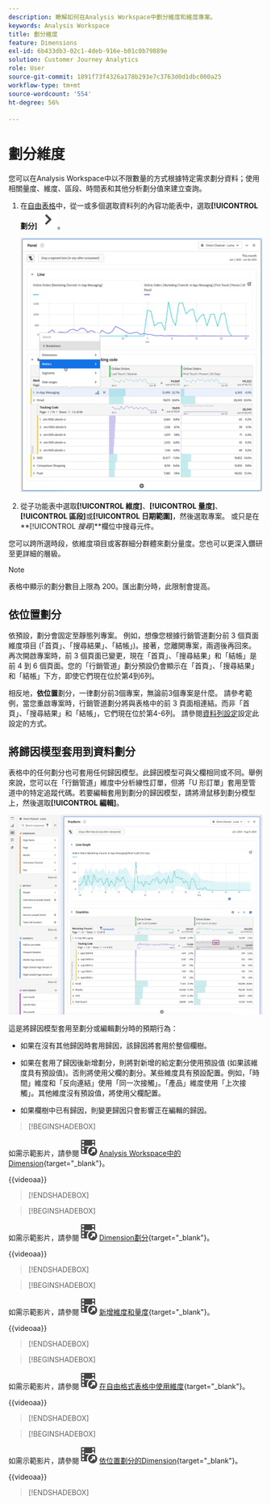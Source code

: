 ```yaml
---
description: 瞭解如何在Analysis Workspace中劃分維度和維度專案。
keywords: Analysis Workspace
title: 劃分維度
feature: Dimensions
exl-id: 6b433db3-02c1-4deb-916e-b01c0b79889e
solution: Customer Journey Analytics
role: User
source-git-commit: 1891f73f4326a178b293e7c3763d0d1dbc000a25
workflow-type: tm+mt
source-wordcount: '554'
ht-degree: 56%

---
```


# 劃分維度

您可以在Analysis Workspace中以不限數量的方式根據特定需求劃分資料；使用相關量度、維度、區段、時間表和其他分析劃分值來建立查詢。

1. 在[自由表格](/help/analysis-workspace/visualizations/freeform-table/freeform-table.md)中，從一或多個選取資料列的內容功能表中，選取&#x200B;**[!UICONTROL 劃分]** ![V形右側](/help/assets/icons/ChevronRight.svg)。

   ![顯示從選取專案建立警示的步驟結果。](assets/breakdown.png)

1. 從子功能表中選取&#x200B;**[!UICONTROL 維度]**、**[!UICONTROL 量度]**、**[!UICONTROL 區段]**&#x200B;或&#x200B;**[!UICONTROL 日期範圍]**，然後選取專案。 或只是在&#x200B;**[!UICONTROL *搜尋&#x200B;*]**欄位中搜尋元件。

您可以跨所選時段，依維度項目或客群細分群體來劃分量度。您也可以更深入鑽研至更詳細的層級。

>[!NOTE]
>
>表格中顯示的劃分數目上限為 200。匯出劃分時，此限制會提高。

## 依位置劃分

依預設，劃分會固定至靜態列專案。 例如，想像您根據行銷管道劃分前 3 個頁面維度項目 (「首頁」、「搜尋結果」、「結帳」)。接著，您離開專案，兩週後再回來。再次開啟專案時，前 3 個頁面已變更，現在「首頁」、「搜尋結果」和「結帳」是前 4 到 6 個頁面。您的「行銷管道」劃分預設仍會顯示在「首頁」、「搜尋結果」和「結帳」下方，即使它們現在位於第4到6列。

相反地，**依位置**&#x200B;劃分，一律劃分前3個專案，無論前3個專案是什麼。 請參考範例，當您重啟專案時，行銷管道劃分將與表格中的前 3 頁面相連結。而非「首頁」、「搜尋結果」和「結帳」，它們現在位於第4-6列。 請參閱[資料列設定](/help/analysis-workspace/visualizations/freeform-table/column-row-settings/table-settings.md)設定此設定的方式。



## 將歸因模型套用到資料劃分

表格中的任何劃分也可套用任何歸因模型。此歸因模型可與父欄相同或不同。舉例來說，您可以在「行銷管道」維度中分析線性訂單，但將「U 形訂單」套用至管道中的特定追蹤代碼。若要編輯套用到劃分的歸因模型，請將滑鼠移到劃分模型上，然後選取&#x200B;**[!UICONTROL 編輯]**。

![顯示劃分設定的訂單歸因比較](assets/breakdown-attribution.png)

這是將歸因模型套用至劃分或編輯劃分時的預期行為：

* 如果在沒有其他歸因時套用歸因，該歸因將套用於整個欄樹。

* 如果在套用了歸因後新增劃分，則將對新增的給定劃分使用預設值 (如果該維度具有預設值)。否則將使用父欄的劃分。某些維度具有預設配置。例如，「時間」維度和「反向連結」使用「同一次接觸」。「產品」維度使用「上次接觸」。其他維度沒有預設值，將使用父欄配置。

* 如果欄樹中已有歸因，則變更歸因只會影響正在編輯的歸因。

>[!BEGINSHADEBOX]

如需示範影片，請參閱![VideoCheckout](/help/assets/icons/VideoCheckedOut.svg) [Analysis Workspace中的Dimension](https://video.tv.adobe.com/v/23971?quality=12&learn=on){target="_blank"}。

{{videoaa}}

>[!ENDSHADEBOX]


>[!BEGINSHADEBOX]

如需示範影片，請參閱![VideoCheckout](/help/assets/icons/VideoCheckedOut.svg) [Dimension劃分](https://video.tv.adobe.com/v/23969?quality=12&learn=on){target="_blank"}。

{{videoaa}}

>[!ENDSHADEBOX]


>[!BEGINSHADEBOX]

如需示範影片，請參閱![VideoCheckout](/help/assets/icons/VideoCheckedOut.svg) [新增維度和量度](https://video.tv.adobe.com/v/30606?quality=12&learn=on){target="_blank"}。

{{videoaa}}

>[!ENDSHADEBOX]


>[!BEGINSHADEBOX]

如需示範影片，請參閱![VideoCheckout](/help/assets/icons/VideoCheckedOut.svg) [在自由格式表格中使用維度](https://video.tv.adobe.com/v/40179?quality=12&learn=on){target="_blank"}。

{{videoaa}}

>[!ENDSHADEBOX]


>[!BEGINSHADEBOX]

如需示範影片，請參閱![VideoCheckedOut](/help/assets/icons/VideoCheckedOut.svg) [依位置劃分的Dimension](https://video.tv.adobe.com/v/24033){target="_blank"}。

{{videoaa}}

>[!ENDSHADEBOX]




